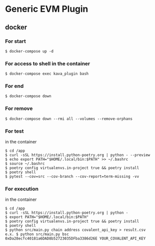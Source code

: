 # Generic EVM Plugin

## docker

### For start

```
$ docker-compose up -d
```

### For access to shell in the container

```
$ docker-compose exec kava_plugin bash
```

### For end

```
$ docker-compose down
```

### For remove

```
$ docker-compose down --rmi all --volumes --remove-orphans
```

### For test

in the container

```
$ cd /app
$ curl -sSL https://install.python-poetry.org | python - --preview
$ echo export PATH="$HOME/.local/bin:$PATH" >> ~/.bashrc
$ source ~/.bashrc
$ poetry config virtualenvs.in-project true && poetry install
$ poetry shell
$ pytest --cov=src --cov-branch --cov-report=term-missing -vv
```

### For execution

in the container

```
$ cd /app
$ curl -sSL https://install.python-poetry.org | python -
$ export PATH="$HOME/.local/bin:$PATH"
$ poetry config virtualenvs.in-project true && poetry install
$ poetry shell
$ python src/main.py chain address covalent_api_key > result.csv
e.x. $ python src/main.py bsc 0xDa28ecfc40181a6DAD8b52723035DFba3386d26E YOUR_COVALENT_API_KEY
```

